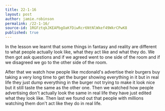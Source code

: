 ```yaml
---
title: 22-1-16
layout: post
author: jamie.robinson
permalink: /22-1-16/
source-id: 1RGFztqkJKEAPbgOaKfDiwRcr6NtNlWkef49WkrCPwK8
published: true
---
```

In the lesson we learnt that some things in fantasy and reality are different to what people actually look like, what they act like and what they do. We then got ask questions and if we agreed went to one side of the room and if we disagreed we go to the other side of the room.

After that we watch how people like mcdonald's advertise their burgers buy taking a very long time to get the burger showing everything in it but in real life they just dump everything in the burger not trying to make it look nice but it still taste the same as the other one. Then we watched how people advertising don't actually look the same in real life they have just edited what they look like. Then last we found out that people with millions watching them don't act like they do in real life.

